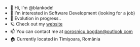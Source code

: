 - 👋 Hi, I’m @blankode!
- 👀 I’m interested in Software Development (looking for a job)
- 🥚 Evolution in progress..
- 🪐 Check out my [website](http://www.blankode.eu)
- 📫 You can contact me at porosnicu.bogdan@outlook.com
- 🏠 Currently located in Timișoara, România
